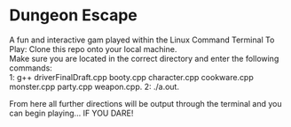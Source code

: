 # Dungeon Escape
A fun and interactive gam played within the Linux Command Terminal
To Play:
Clone this repo onto your local machine.  
Make sure you are located in the correct directory and enter the following commands:  
1: g++ driverFinalDraft.cpp booty.cpp character.cpp cookware.cpp monster.cpp party.cpp weapon.cpp. 
2: ./a.out.  
  
From here all further directions will be output through the terminal and you can begin playing... IF YOU DARE!
